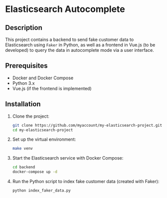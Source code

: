 # Elasticsearch Autocomplete

## Description

This project contains a backend to send fake customer data to Elasticsearch using `Faker` in Python, as well as a frontend in Vue.js (to be developed) to query the data in autocomplete mode via a user interface.

## Prerequisites

- Docker and Docker Compose
- Python 3.x
- Vue.js (if the frontend is implemented)

## Installation

1. Clone the project:
   ```bash
   git clone https://github.com/myaccount/my-elasticsearch-project.git
   cd my-elasticsearch-project

2. Set up the virtual environment:
   ```bash
   make venv
   ```

3. Start the Elasticsearch service with Docker Compose:
   ```bash
   cd backend
   docker-compose up -d
   ```
4. Run the Python script to index fake customer data (created with Faker):
   ```bash
   python index_faker_data.py
   ````
